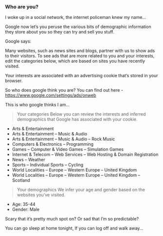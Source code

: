 ### Who are you?

I woke up in a social network, the internet policeman knew my name…

Google now let’s you peruse the various bits of demographic information they store about you so they can try and sell you stuff.

Google says:

Many websites, such as news sites and blogs, partner with us to show ads to their visitors. To see ads that are more related to you and your interests, edit the categories below, which are based on sites you have recently visited.

Your interests are associated with an advertising cookie that’s stored in your browser.

So who does google think you are? You can find out here - https://www.google.com/settings/ads/onweb

This is who google thinks I am…

> Your categories
Below you can review the interests and inferred demographics that Google has associated with your cookie.
- Arts & Entertainment
- Arts & Entertainment – Music & Audio
- Arts & Entertainment – Music & Audio – Rock Music
- Computers & Electronics – Programming
- Games – Computer & Video Games – Simulation Games
- Internet & Telecom – Web Services – Web Hosting & Domain Registration
- News – Weather
- Sports – Individual Sports – Cycling
- World Localities – Europe – Western Europe – United Kingdom
- World Localities – Europe – Western Europe – United Kingdom – Scotland

> Your demographics
We infer your age and gender based on the websites you’ve visited.
- Age: 35-44
- Gender: Male

Scary that it’s pretty much spot on? Or sad that I’m so predictable?
 
You can go sleep at home tonight, If you can log off and walk away…